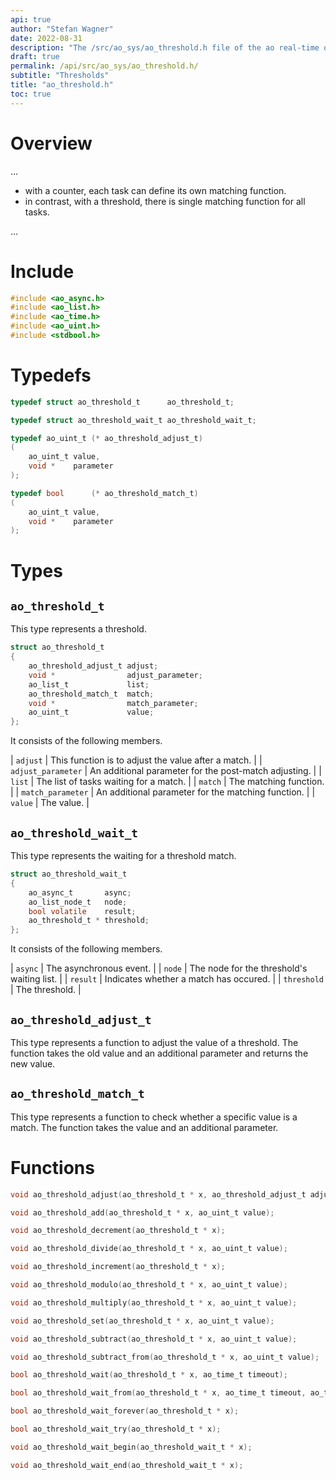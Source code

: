 ```yaml
---
api: true
author: "Stefan Wagner"
date: 2022-08-31
description: "The /src/ao_sys/ao_threshold.h file of the ao real-time operating system."
draft: true
permalink: /api/src/ao_sys/ao_threshold.h/
subtitle: "Thresholds"
title: "ao_threshold.h"
toc: true
---
```


# Overview

...

- with a counter, each task can define its own matching function.
- in contrast, with a threshold, there is single matching function for all tasks.

...

# Include

```c
#include <ao_async.h>
#include <ao_list.h>
#include <ao_time.h>
#include <ao_uint.h>
#include <stdbool.h>
```

# Typedefs

```c
typedef struct ao_threshold_t      ao_threshold_t;
```

```c
typedef struct ao_threshold_wait_t ao_threshold_wait_t;
```

```c
typedef ao_uint_t (* ao_threshold_adjust_t)
(
    ao_uint_t value,
    void *    parameter
);
```

```c
typedef bool      (* ao_threshold_match_t)
(
    ao_uint_t value,
    void *    parameter
);
```

# Types

## `ao_threshold_t`

This type represents a threshold.

```c
struct ao_threshold_t
{
    ao_threshold_adjust_t adjust;
    void *                adjust_parameter;
    ao_list_t             list;
    ao_threshold_match_t  match;
    void *                match_parameter;
    ao_uint_t             value;
};
```

It consists of the following members.

| `adjust` | This function is to adjust the value after a match. |
| `adjust_parameter` | An additional parameter for the post-match adjusting. |
| `list` | The list of tasks waiting for a match. |
| `match` | The matching function. |
| `match_parameter` | An additional parameter for the matching function. |
| `value` | The value. |

## `ao_threshold_wait_t`

This type represents the waiting for a threshold match.

```c
struct ao_threshold_wait_t
{
    ao_async_t       async;
    ao_list_node_t   node;
    bool volatile    result;
    ao_threshold_t * threshold;
};
```

It consists of the following members.

| `async` | The asynchronous event. |
| `node` | The node for the threshold's waiting list. |
| `result` | Indicates whether a match has occured. |
| `threshold` | The threshold. |

## `ao_threshold_adjust_t`

This type represents a function to adjust the value of a threshold. The function takes the old value and an additional parameter and returns the new value.

## `ao_threshold_match_t`

This type represents a function to check whether a specific value is a match. The function takes the value and an additional parameter.

# Functions

```c
void ao_threshold_adjust(ao_threshold_t * x, ao_threshold_adjust_t adjust, void * adjust_parameter);
```

```c
void ao_threshold_add(ao_threshold_t * x, ao_uint_t value);
```

```c
void ao_threshold_decrement(ao_threshold_t * x);
```

```c
void ao_threshold_divide(ao_threshold_t * x, ao_uint_t value);
```

```c
void ao_threshold_increment(ao_threshold_t * x);
```

```c
void ao_threshold_modulo(ao_threshold_t * x, ao_uint_t value);
```

```c
void ao_threshold_multiply(ao_threshold_t * x, ao_uint_t value);
```

```c
void ao_threshold_set(ao_threshold_t * x, ao_uint_t value);
```

```c
void ao_threshold_subtract(ao_threshold_t * x, ao_uint_t value);
```

```c
void ao_threshold_subtract_from(ao_threshold_t * x, ao_uint_t value);
```

```c
bool ao_threshold_wait(ao_threshold_t * x, ao_time_t timeout);
```

```c
bool ao_threshold_wait_from(ao_threshold_t * x, ao_time_t timeout, ao_time_t beginning);
```

```c
bool ao_threshold_wait_forever(ao_threshold_t * x);
```

```c
bool ao_threshold_wait_try(ao_threshold_t * x);
```

```c
void ao_threshold_wait_begin(ao_threshold_wait_t * x);
```

```c
void ao_threshold_wait_end(ao_threshold_wait_t * x);
```

